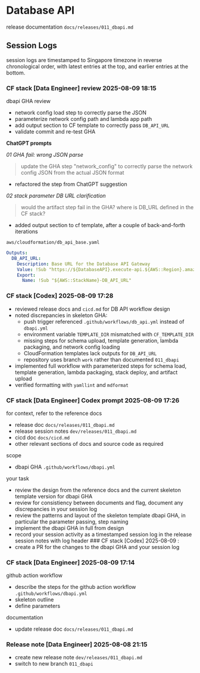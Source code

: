 # Database API

release documentation `docs/releases/011_dbapi.md`

## Session Logs

session logs are timestamped to Singapore timezone in reverse chronological order, with latest entries at the top, and earlier entries at the bottom.

### CF stack [Data Engineer] review 2025-08-09 18:15
dbapi GHA review

 - network config load step to correctly parse the JSON
 - parameterize network config path and lambda app path
 - add output section to CF template to correctly pass `DB_API_URL`
 - validate commit and re-test GHA

__ChatGPT prompts__

_01 GHA fail: wrong JSON parse_

>update the GHA step "network_config" to correctly parse the network config JSON from the actual JSON format

- refactored the step from ChatGPT suggestion

_02 stack parameter DB URL clarification_

>would the artifact step fail in the GHA? where is DB_URL defined in the CF stack?

- added output section to cf template, after a couple of back-and-forth iterations

`aws/cloudformation/db_api_base.yaml`

```yaml
Outputs:
  DB_API_URL:
    Description: Base URL for the Database API Gateway
    Value: !Sub "https://${DatabaseAPI}.execute-api.${AWS::Region}.amazonaws.com/prod"
    Export:
      Name: !Sub "${AWS::StackName}-DB_API_URL"

```

### CF stack [Codex] 2025-08-09 17:28

- reviewed release docs and `cicd.md` for DB API workflow design
- noted discrepancies in skeleton GHA:
  - push trigger referenced `.github/workflows/db_api.yml` instead of `dbapi.yml`
  - environment variable `TEMPLATE_DIR` mismatched with `CF_TEMPLATE_DIR`
  - missing steps for schema upload, template generation, lambda packaging, and network config loading
  - CloudFormation templates lack outputs for `DB_API_URL`
  - repository uses branch `work` rather than documented `011_dbapi`
- implemented full workflow with parameterized steps for schema load, template generation, lambda packaging, stack deploy, and artifact upload
- verified formatting with `yamllint` and `mdformat`

### CF stack [Data Engineer] Codex prompt 2025-08-09 17:26

for context, refer to the reference docs

- release doc `docs/releases/011_dbapi.md`
- release session notes `dev/releases/011_dbapi.md`
- cicd doc `docs/cicd.md`
- other relevant sections of docs and source code as required

scope

- dbapi GHA `.github/workflows/dbapi.yml`

your task

- review the design from the reference docs and the current skeleton template version for dbapi GHA
- review for consistiency between documents and flag, document any discrepancies in your session log
- review the patterns and layout of the skeleton template dbapi GHA, in particular the parameter passing, step naming
- implement the dbapi GHA in full from design
- record your session activity as a timestamped session log in the release session notes with log header ### CF stack [Codex] 2025-08-09 <HH>:<MM>
- create a PR for the changes to the dbapi GHA and your session log

### CF stack [Data Engineer] 2025-08-09 17:14

github action workflow

- describe the steps for the github action workflow `.github/workflows/dbapi.yml`
- skeleton outline
- define parameters

documentation

- update release doc `docs/releases/011_dbapi.md`

### Release note [Data Engineer] 2025-08-08 21:15

- create new release note `dev/releases/011_dbapi.md`
- switch to new branch `011_dbapi`
